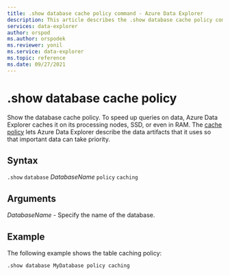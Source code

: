 ```yaml
---
title: .show database cache policy command - Azure Data Explorer
description: This article describes the .show database cache policy command in Azure Data Explorer.
services: data-explorer
author: orspod
ms.author: orspodek
ms.reviewer: yonil
ms.service: data-explorer
ms.topic: reference
ms.date: 09/27/2021
---
```

# .show database cache policy

Show the database cache policy. To speed up queries on data, Azure Data Explorer caches it on its processing nodes, SSD, or even in RAM. The [cache policy](cachepolicy.md) lets Azure Data Explorer describe the data artifacts that it uses so that important data can take priority.  

## Syntax

`.show` `database` *DatabaseName* `policy` `caching`

## Arguments

*DatabaseName* - Specify the name of the database.

## Example

The following example shows the table caching policy:

```kusto
.show database MyDatabase policy caching 
```